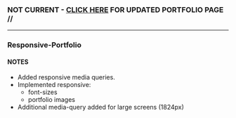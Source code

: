 ### NOT CURRENT - <a href="https://github.com/philiptd5000/my-portfolio">CLICK HERE</a> FOR UPDATED PORTFOLIO PAGE //

<hr>

### Responsive-Portfolio

#### NOTES

* Added responsive media queries.
* Implemented responsive:
    - font-sizes
    - portfolio images
* Additional media-query added for large screens (1824px)


